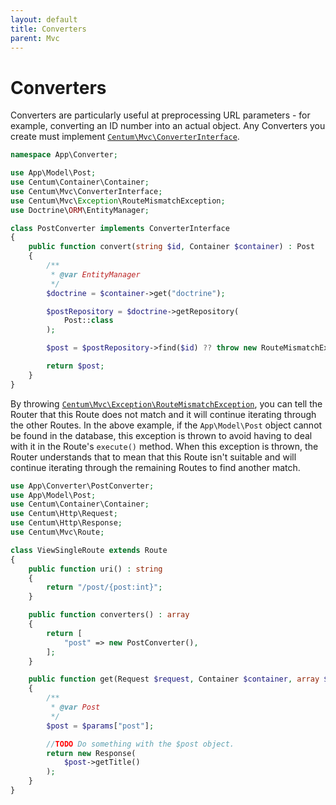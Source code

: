 ```yaml
---
layout: default
title: Converters
parent: Mvc
---
```




# Converters

Converters are particularly useful at preprocessing URL parameters - for example, converting an ID number into an actual object.
Any Converters you create must implement [`Centum\Mvc\ConverterInterface`](https://github.com/SidRoberts/centum/blob/development/src/Mvc/ConverterInterface.php).

```php
namespace App\Converter;

use App\Model\Post;
use Centum\Container\Container;
use Centum\Mvc\ConverterInterface;
use Centum\Mvc\Exception\RouteMismatchException;
use Doctrine\ORM\EntityManager;

class PostConverter implements ConverterInterface
{
    public function convert(string $id, Container $container) : Post
    {
        /**
         * @var EntityManager
         */
        $doctrine = $container->get("doctrine");

        $postRepository = $doctrine->getRepository(
            Post::class
        );

        $post = $postRepository->find($id) ?? throw new RouteMismatchException();

        return $post;
    }
}
```

By throwing [`Centum\Mvc\Exception\RouteMismatchException`](https://github.com/SidRoberts/centum/blob/development/src/Mvc/Exception/RouteMismatchException.php), you can tell the Router that this Route does not match and it will continue iterating through the other Routes.
In the above example, if the `App\Model\Post` object cannot be found in the database, this exception is thrown to avoid having to deal with it in the Route's `execute()` method.
When this exception is thrown, the Router understands that to mean that this Route isn't suitable and will continue iterating through the remaining Routes to find another match.

```php
use App\Converter\PostConverter;
use App\Model\Post;
use Centum\Container\Container;
use Centum\Http\Request;
use Centum\Http\Response;
use Centum\Mvc\Route;

class ViewSingleRoute extends Route
{
    public function uri() : string
    {
        return "/post/{post:int}";
    }

    public function converters() : array
    {
        return [
            "post" => new PostConverter(),
        ];
    }

    public function get(Request $request, Container $container, array $params) : Response
    {
        /**
         * @var Post
         */
        $post = $params["post"];

        //TODO Do something with the $post object.
        return new Response(
            $post->getTitle()
        );
    }
}
```
